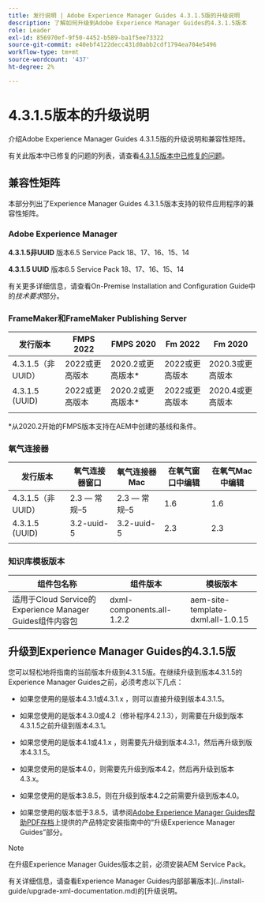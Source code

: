 ```yaml
---
title: 发行说明 | Adobe Experience Manager Guides 4.3.1.5版的升级说明
description: 了解如何升级到Adobe Experience Manager Guides的4.3.1.5版本
role: Leader
exl-id: 856970ef-9f50-4452-b589-ba1f5ee73322
source-git-commit: e40ebf4122decc431d0abb2cdf1794ea704e5496
workflow-type: tm+mt
source-wordcount: '437'
ht-degree: 2%

---
```


# 4.3.1.5版本的升级说明

介绍Adobe Experience Manager Guides 4.3.1.5版的升级说明和兼容性矩阵。


有关此版本中已修复的问题的列表，请查看[4.3.1.5版本中已修复的问题](../release-info/fixed-issues-4-3-1-5.md)。




## 兼容性矩阵

本部分列出了Experience Manager Guides 4.3.1.5版本支持的软件应用程序的兼容性矩阵。

### Adobe Experience Manager

**4.3.1.5非UUID**
版本6.5 Service Pack 18、17、16、15、14

**4.3.1.5 UUID**
版本6.5 Service Pack 18、17、16、15、14

有关更多详细信息，请查看On-Premise Installation and Configuration Guide中的&#x200B;*技术要求*&#x200B;部分。

### FrameMaker和FrameMaker Publishing Server

| 发行版本 | FMPS 2022 | FMPS 2020 | Fm 2022 | Fm 2020 |
| --- | --- | --- | --- | --- |
| 4.3.1.5（非UUID） | 2022或更高版本 | 2020.2或更高版本* | 2022或更高版本 | 2020.3或更高版本 |
| 4.3.1.5 (UUID) | 2022或更高版本 | 2020.2或更高版本* | 2022或更高版本 | 2020.4或更高版本 |
| | | | |

*从2020.2开始的FMPS版本支持在AEM中创建的基线和条件。

### 氧气连接器

| 发行版本 | 氧气连接器窗口 | 氧气连接器Mac | 在氧气窗口中编辑 | 在氧气Mac中编辑 |
| --- | --- | --- |--- |--- |
| 4.3.1.5（非UUID） | 2.3 — 常规–5 | 2.3 — 常规–5 | 1.6 | 1.6 |
| 4.3.1.5 (UUID) | 3.2-uuid-5 | 3.2-uuid-5 | 2.3 | 2.3 |
|  |  |   |



### 知识库模板版本

| 组件包名称 | 组件版本 | 模板版本 |
|---|---|---|
| 适用于Cloud Service的Experience Manager Guides组件内容包 | dxml-components.all-1.2.2 | aem-site-template-dxml.all-1.0.15 |



## 升级到Experience Manager Guides的4.3.1.5版


您可以轻松地将指南的当前版本升级到4.3.1.5版。在继续升级到版本4.3.1.5的Experience Manager Guides之前，必须考虑以下几点：


- 如果您使用的是版本4.3.1或4.3.1.x ，则可以直接升级到版本4.3.1.5。
- 如果您使用的是版本4.3.0或4.2（修补程序4.2.1.3），则需要在升级到版本4.3.1.5之前升级到版本4.3.1。

- 如果您使用的是版本4.1或4.1.x ，则需要先升级到版本4.3.1，然后再升级到版本4.3.1.5。


- 如果您使用的是版本4.0，则需要先升级到版本4.2，然后再升级到版本4.3.x。
- 如果您使用的是版本3.8.5，则在升级到版本4.2之前需要升级到版本4.0。
- 如果您使用的版本低于3.8.5，请参阅[Adobe Experience Manager Guides帮助PDF存档](https://helpx.adobe.com/xml-documentation-for-experience-manager/archive.html)上提供的产品特定安装指南中的“升级Experience Manager Guides”部分。



>[!NOTE]
>
>在升级Experience Manager Guides版本之前，必须安装AEM Service Pack。

有关详细信息，请查看Experience Manager Guides内部部署版本](../install-guide/upgrade-xml-documentation.md)的[升级说明。
